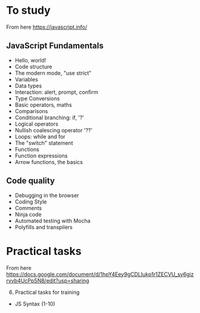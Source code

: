 # To study
From here
https://javascript.info/


## JavaScript Fundamentals
+ Hello, world!
+ Code structure
+ The modern mode, "use strict"
+ Variables
+ Data types
+ Interaction: alert, prompt, confirm
+ Type Conversions
+ Basic operators, maths
+ Comparisons
+ Conditional branching: if, '?'
+ Logical operators
+ Nullish coalescing operator '??'
+ Loops: while and for
+ The "switch" statement
+ Functions
+ Function expressions
+ Arrow functions, the basics

## Code quality
+ Debugging in the browser
+ Coding Style
+ Comments
+ Ninja code
+ Automated testing with Mocha
+ Polyfills and transpilers

# Practical tasks
From here https://docs.google.com/document/d/1hpY4Eey9gCDLIukp1r1ZECVU_sy6gizrvvb4UcPp5N8/edit?usp=sharing

6. Practical tasks for training
+ JS Syntax (1-10)

